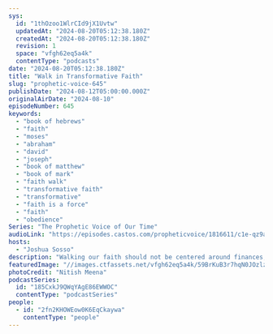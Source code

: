 ```yaml
---
sys:
  id: "1thOzoo1WlrCId9jX1Uvtw"
  updatedAt: "2024-08-20T05:12:38.180Z"
  createdAt: "2024-08-20T05:12:38.180Z"
  revision: 1
  space: "vfgh62eq5a4k"
  contentType: "podcasts"
date: "2024-08-20T05:12:38.180Z"
title: "Walk in Transformative Faith"
slug: "prophetic-voice-645"
publishDate: "2024-08-12T05:00:00.000Z"
originalAirDate: "2024-08-10"
episodeNumber: 645
keywords:
  - "book of hebrews"
  - "faith"
  - "moses"
  - "abraham"
  - "david"
  - "joseph"
  - "book of matthew"
  - "book of mark"
  - "faith walk"
  - "transformative faith"
  - "transformative"
  - "faith is a force"
  - "faith"
  - "obedience"
Series: "The Prophetic Voice of Our Time"
audioLink: "https://episodes.castos.com/propheticvoice/1816611/c1e-qz9a2xkgphn3731-rk059z29sn64-sxdxmb.mp3?_gl=1*18m5yur*_gcl_au*MTU0NTM4MTM2Ni4xNzE5NjM3NjM1"
hosts:
  - "Joshua Sosso"
description: "Walking our faith should not be centered around finances, but around being a transformative force wherever God sends us. For people like Abraham and Joseph, though they were still blessed, that was never the focus or purpose in their obedience to God. And in their blessings, many others were blessed and transformed. Just as they did when they obeyed God, We must surrender our will and obey Him even when it goes outside of our own understanding. In order to be great in the Kingdom of God, you have to have great faith."
featuredImage: "//images.ctfassets.net/vfgh62eq5a4k/59BrKuB3r7hqN0JOzlz8we/7844d2c7d2f85ff3e7f5a9818a93607c/nitish-meena-RbbdzZBKRDY-unsplash__1_.jpg"
photoCredit: "Nitish Meena"
podcastSeries:
  id: "185CxkJ9QWqYAgE86EWWOC"
  contentType: "podcastSeries"
people:
  - id: "2fn2KHOWEow0K6EqCkaywa"
    contentType: "people"
---
```

